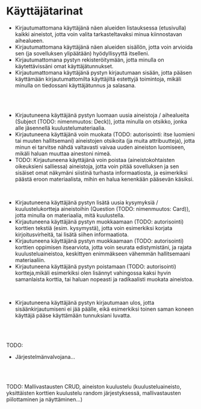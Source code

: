 # Käyttäjätarinat

* Kirjautumattomana käyttäjänä näen alueiden listauksessa (etusivulla) kaikki aineistot, jotta voin valita tarkasteltavaksi minua kiinnostavan aihealueen.
* Kirjautumattomana käyttäjänä näen alueiden sisällön, jotta voin arvioida sen (ja sovelluksen ylipäätään) hyödyllisyyttä itselleni.
* Kirjautumattomana pystyn rekisteröitymään, jotta minulla on käytettävissäni omat käyttäjätunnukset.
* Kirjautumattomana käyttäjänä pystyn kirjautumaan sisään, jotta pääsen käyttämään kirjautumattomilta käyttäjiltä estettyjä toimintoja, mikäli minulla on tiedossani käyttäjätunnus ja salasana.
</br>
</br>

* Kirjautuneena käyttäjänä pystyn luomaan uusia aineistoja / aihealueita (Subject (TODO: nimenmuutos: Deck)), jotta minulla on otsikko, jonka alle jäsennellä kuulustelumateriaalia.
* Kirjautuneena käyttäjänä voin muokata (TODO: autorisointi: itse luomieni tai muuten hallitsemani) aineistojen otsikoita (ja muita attribuutteja), jotta minun ei tarvitse nähdä valtavasti vaivaa uuden aineiston luomiseen, mikäli haluan muuttaa ainestoni nimeä.
* TODO: Kirjautuneena käyttäjänä voin poistaa (aineistokohtaisten oikeuksieni salliessa) aineistoja, jotta voin pitää sovelluksen ja sen sisäiset omat näkymäni siistinä turhasta informaatiosta, ja esimerkiksi päästä eroon materiaalista, mihin en halua kenenkään pääsevän käsiksi.
</br>

* Kirjautuneena käyttäjänä pystyn lisätä uusia kysymyksiä / kuulustelukortteja aineistoihin (Question (TODO: nimenmuutos: Card)), jotta minulla on materiaalia, mitä kuulustella.
* Kirjautuneena käyttäjänä pystyn muokkaamaan (TODO: autorisointi) korttien tekstiä (esim. kysymystä), jotta voin esimerkiksi korjata kirjoitusvirheitä, tai lisätä siihen informaatiota.
* Kirjautuneena käyttäjänä pystyn muokkaamaan (TODO: autorisointi) korttien oppimisen itsearviota, jotta voin seurata edistymistäni, ja rajata kuulusteluaineistoa, keskittyen enimmäkseen vähemmän hallitsemaani materiaaliin.
* Kirjautuneena käyttäjänä pystyn poistamaan (TODO: autorisointi) kortteja,mikäli esimerkiksi olen lisännyt vahingossa kaksi hyvin samanlaista korttia, tai haluan nopeasti ja radikaalisti muokata aineistoa.
</br>

* Kirjautuneena käyttäjänä pystyn kirjautumaan ulos, jotta sisäänkirjautumiseni ei jää päälle, eikä esimerkiksi toinen saman koneen käyttäjä pääse käyttämään tunnuksiani luvatta.
</br>
</br>

TODO:
* Järjestelmänvalvojana...
</br>
</br>

TODO: Mallivastausten CRUD, aineiston kuulustelu (kuulusteluaineisto, yksittäisten korttien kuulustelu random järjestyksessä, mallivastausten piilottaminen ja näyttäminen...)